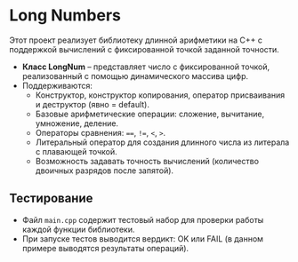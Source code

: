 # Long Numbers

Этот проект реализует библиотеку длинной арифметики на C++ с поддержкой вычислений с фиксированной точкой заданной точности.

- **Класс LongNum** – представляет число с фиксированной точкой, реализованный с помощью динамического массива цифр.
- Поддерживаются:
  - Конструктор, конструктор копирования, оператор присваивания и деструктор (явно = default).
  - Базовые арифметические операции: сложение, вычитание, умножение, деление.
  - Операторы сравнения: `==`, `!=`, `<`, `>`.
  - Литеральный оператор для создания длинного числа из литерала с плавающей точкой.
  - Возможность задавать точность вычислений (количество двоичных разрядов после запятой).

## Тестирование

- Файл `main.cpp` содержит тестовый набор для проверки работы каждой функции библиотеки.
- При запуске тестов выводится вердикт: OK или FAIL (в данном примере выводятся результаты операций).
